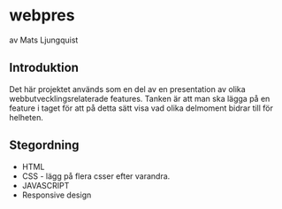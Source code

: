 # webpres
av Mats Ljungquist

## Introduktion
Det här projektet används som en del av en presentation av olika webbutvecklingsrelaterade
features. Tanken är att man ska lägga på en feature i taget för att på detta sätt visa vad
olika delmoment bidrar till för helheten.

## Stegordning
- HTML
- CSS - lägg på flera csser efter varandra.
- JAVASCRIPT
- Responsive design